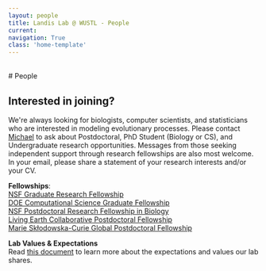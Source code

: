 ```yaml
---
layout: people
title: Landis Lab @ WUSTL - People
current: 
navigation: True
class: 'home-template'
---
```


<br>
# People

## Interested in joining?

We're always looking for biologists, computer scientists, and statisticians who are interested in modeling evolutionary processes. Please contact [Michael](mailto:michael.landis@wustl.edu) to ask about Postdoctoral, PhD Student (Biology or CS), and Undergraduate research opportunities. Messages from those seeking independent support through research fellowships are also most welcome. In your email, please share a statement of your research interests and/or your CV.

**Fellowships**:<br>
[NSF Graduate Research Fellowship](https://www.nsfgrfp.org/applicants/)<br>
[DOE Computational Science Graduate Fellowship](https://www.krellinst.org/csgf/about-doe-csgf/eligibility-program-requirements)<br>
[NSF Postdoctoral Research Fellowship in Biology](https://beta.nsf.gov/funding/opportunities/postdoctoral-research-fellowships-biology-prfb)<br>
[Living Earth Collaborative Postdoctoral Fellowship](https://livingearthcollaborative.wustl.edu/home/lec-post-docs)<br>
[Marie Skłodowska-Curie Global Postdoctoral Fellowship](https://marie-sklodowska-curie-actions.ec.europa.eu/actions/postdoctoral-fellowships)<br>

**Lab Values & Expectations**<br>
Read [this document](lab_overview.html) to learn more about the expectations and values our lab shares.
